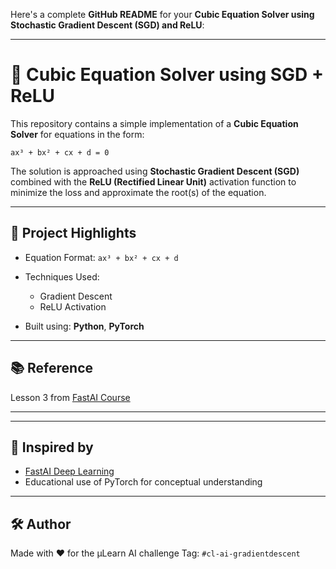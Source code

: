 Here's a complete **GitHub README** for your **Cubic Equation Solver using Stochastic Gradient Descent (SGD) and ReLU**:

---

# 🎯 Cubic Equation Solver using SGD + ReLU

This repository contains a simple implementation of a **Cubic Equation Solver** for equations in the form:

```
ax³ + bx² + cx + d = 0
```

The solution is approached using **Stochastic Gradient Descent (SGD)** combined with the **ReLU (Rectified Linear Unit)** activation function to minimize the loss and approximate the root(s) of the equation.

---

## 📌 Project Highlights

* Equation Format: `ax³ + bx² + cx + d`
* Techniques Used:

  * Gradient Descent
  * ReLU Activation
* Built using: **Python**, **PyTorch**

---

## 📚 Reference

Lesson 3 from [FastAI Course](https://course.fast.ai/Lessons/lesson3.html)

---


---

## 🧠 Inspired by

* [FastAI Deep Learning](https://course.fast.ai)
* Educational use of PyTorch for conceptual understanding

---

## 🛠️ Author

Made with ❤️ for the µLearn AI challenge
Tag: `#cl-ai-gradientdescent`

